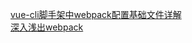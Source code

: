 [vue-cli脚手架中webpack配置基础文件详解](https://segmentfault.com/a/1190000014804826)   
[深入浅出webpack](https://webpack.wuhaolin.cn/1%E5%85%A5%E9%97%A8/1-7%E6%A0%B8%E5%BF%83%E6%A6%82%E5%BF%B5.html)
